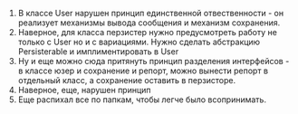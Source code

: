 1. В классе User нарушен принцип единственной отвественности - он реализует механизмы вывода сообщения и механизм сохранения.
2. Наверное, для класса перзистер нужно предусмотреть работу не только с User но и с вариациями. Нужно сделать абстракцию Persisterable и имплиментировать в User
3. Ну и еще можно сюда притянуть принцип разделения интерфейсов - в классе юзер и сохранение и репорт, можно вынести репорт в отдельный класс, а сохранение оставить в перзисторе.
4. Наверное, еще, нарушен принцип 
5. Еще распихал все по папкам, чтобы легче было всопринимать.